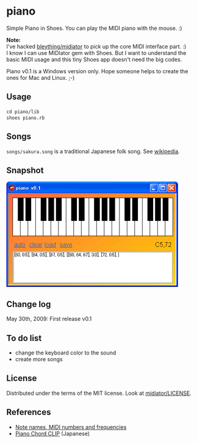 piano
=====

Simple Piano in Shoes. You can play the MIDI piano with the mouse. :)

**Note:**   
I've hacked [bleything/midiator](http://github.com/bleything/midiator/tree/master) to pick up the core MIDI interface part. :)   
I know I can use MIDIator gem with Shoes. But I want to understand the basic MIDI usage and this tiny Shoes app doesn't need the big codes.

Piano v0.1 is a Windows version only. Hope someone helps to create the ones for Mac and Linux. ;-)


Usage
-----

	cd piano/lib
	shoes piano.rb

Songs
-----
`songs/sakura.song` is a traditional Japanese folk song. See [wikipedia](http://en.wikipedia.org/wiki/Sakura_Sakura).


Snapshot
--------
![piano_snapshot.png](http://github.com/ashbb/piano/raw/master/piano_snapshot.png)


Change log
----------
May 30th, 2009: First release v0.1


To do list
----------

- change the keyboard color to the sound
- create more songs


License
-------
Distributed under the terms of the MIT license.
Look at [midiator/LICENSE](http://github.com/bleything/midiator/tree/master/LICENSE).


References
----------

- [Note names, MIDI numbers and frequencies](http://www.phys.unsw.edu.au/jw/notes.html)
- [Piano Chord CLIP](http://www.piano-c.com/pianoClip.html) (Japanese)

